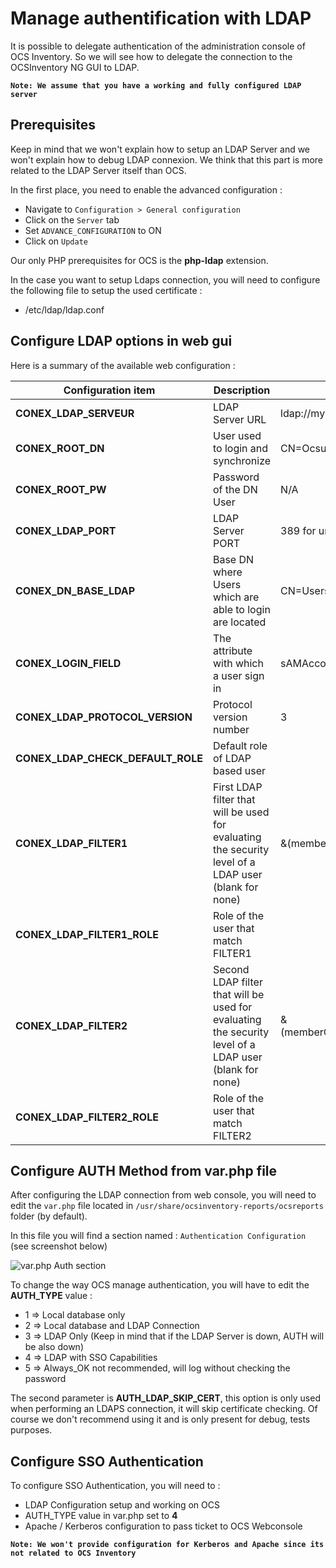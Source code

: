 # Manage authentification with LDAP

It is possible to delegate authentication of the administration console of OCS Inventory. 
So we will see how to delegate the connection to the OCSInventory NG GUI to LDAP.

**`Note: We assume that you have a working and fully configured LDAP server`**

## Prerequisites

Keep in mind that we won't explain how to setup an LDAP Server and we won't explain how to debug LDAP connexion. We think that this part is more related to the LDAP Server itself than OCS.

In the first place, you need to enable the advanced configuration :
* Navigate to ```Configuration > General configuration```
* Click on the  ```Server``` tab
* Set  ```ADVANCE_CONFIGURATION``` to ON
* Click on ```Update```

Our only PHP prerequisites for OCS is the **php-ldap** extension.

In the case you want to setup Ldaps connection, you will need to configure the following file to setup the used certificate :
* /etc/ldap/ldap.conf

## Configure LDAP options in web gui

Here is a summary of the available web configuration : 

| Configuration item | Description | Example |
|---|---|---|
| **CONEX_LDAP_SERVEUR** | LDAP Server URL  | ldap://my.awesome.ldap for unsecured connection or ldaps://my.awesome.ldap for Ldaps |
| **CONEX_ROOT_DN**  | User used to login and synchronize | CN=Ocsuser,CN=Users,DC=ocs,DC=loc  |
| **CONEX_ROOT_PW**  | Password of the DN User  | N/A  |
| **CONEX_LDAP_PORT**  | LDAP Server PORT | 389 for unsecured and 636 for ldaps (by default)   |
| **CONEX_DN_BASE_LDAP**  | Base DN where Users which are able to login are located | CN=Users,DC=ocs,DC=loc  |
| **CONEX_LOGIN_FIELD**  | The attribute with which a user sign in | sAMAccountName or uid |
| **CONEX_LDAP_PROTOCOL_VERSION**  | Protocol version number | 3 |
| **CONEX_LDAP_CHECK_DEFAULT_ROLE**  | Default role of LDAP based user |   |
| **CONEX_LDAP_FILTER1**  | First LDAP filter that will be used for evaluating the security level of a LDAP user (blank for none) | &(memberOf=CN=MyGroup,CN=Users,DC=MyDomain,DC=dc) |
| **CONEX_LDAP_FILTER1_ROLE**  | Role of the user that match FILTER1  |   |
| **CONEX_LDAP_FILTER2**  | Second LDAP filter that will be used for evaluating the security level of a LDAP user (blank for none) | &(memberOf:1.2.840.113556.1.4.1941:=CN=MyParentGroup,CN=Users,DC=MyDomain,DC=dc) |
| **CONEX_LDAP_FILTER2_ROLE**  | Role of the user that match FILTER2  |   |

## Configure AUTH Method from var.php file 

After configuring the LDAP connection from web console, you will need to edit the ```var.php``` file located in ```/usr/share/ocsinventory-reports/ocsreports``` folder (by default).

In this file you will find a section named : ```Authentication Configuration``` (see screenshot below)

![var.php Auth section](../../img/server/reports/administration_ocs_ldap_var.png)

To change the way OCS manage authentication, you will have to edit the **AUTH_TYPE** value :
* 1 => Local database only
* 2 => Local database and LDAP Connection
* 3 => LDAP Only (Keep in mind that if the LDAP Server is down, AUTH will be also down)
* 4 => LDAP with SSO Capabilities 
* 5 => Always_OK not recommended, will log without checking the password

The second parameter is **AUTH_LDAP_SKIP_CERT**, this option is only used when performing an LDAPS connection, it will skip certificate checking. Of course we don't recommend using it and is only present for debug, tests purposes.

## Configure SSO Authentication 

To configure SSO Authentication, you will need to :
* LDAP Configuration setup and working on OCS
* AUTH_TYPE value in var.php set to **4**
* Apache / Kerberos configuration to pass ticket to OCS Webconsole

**`Note: We won't provide configuration for Kerberos and Apache since its not related to OCS Inventory`**








